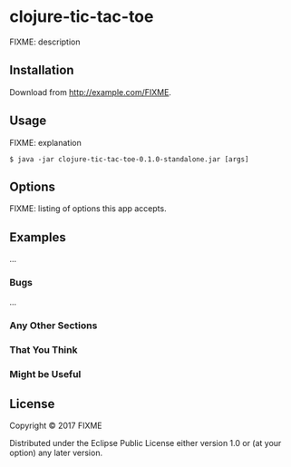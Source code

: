 # clojure-tic-tac-toe

FIXME: description

## Installation

Download from http://example.com/FIXME.

## Usage

FIXME: explanation

    $ java -jar clojure-tic-tac-toe-0.1.0-standalone.jar [args]

## Options

FIXME: listing of options this app accepts.

## Examples

...

### Bugs

...

### Any Other Sections
### That You Think
### Might be Useful

## License

Copyright © 2017 FIXME

Distributed under the Eclipse Public License either version 1.0 or (at
your option) any later version.

